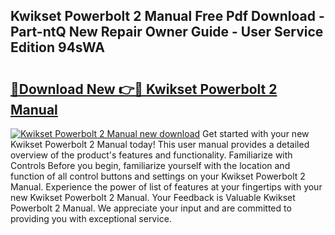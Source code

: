 ## Kwikset Powerbolt 2 Manual Free Pdf Download - Part-ntQ New Repair Owner Guide - User Service Edition 94sWA

# <h2><a href="http://bc14273.oget.top/?id=Kwikset+Powerbolt+2+Manual">🔗Download New 👉🔴 Kwikset Powerbolt 2 Manual</a></h2>

[![Kwikset Powerbolt 2 Manual new download](https://i.imgur.com/5g1atiW.png)](http://bc14273.oget.top/?id=Kwikset+Powerbolt+2+Manual)
Get started with your new Kwikset Powerbolt 2 Manual today! This user manual provides a detailed overview of the product's features and functionality. Familiarize with Controls Before you begin, familiarize yourself with the location and function of all control buttons and settings on your Kwikset Powerbolt 2 Manual. Experience the power of list of features at your fingertips with your new Kwikset Powerbolt 2 Manual. Your Feedback is Valuable Kwikset Powerbolt 2 Manual. We appreciate your input and are committed to providing you with exceptional service.
